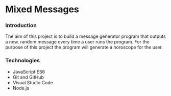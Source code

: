 # Mixed Messages

### Introduction
The aim of this project is to build a message generator program that outputs a new, random message every time a user runs the program. For the purpose of this project the program will generate a horoscope for the user.

### Technologies
- JavaScript ES6
- Git and GitHub
- Visual Studio Code
- Node.js

